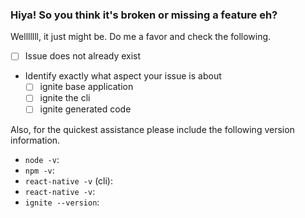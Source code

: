 ### Hiya! So you think it's broken or missing a feature eh?

Welllllll, it just might be.  Do me a favor and check the following.

- [ ] Issue does not already exist
- Identify exactly what aspect your issue is about
  - [ ] ignite base application
  - [ ] ignite the cli
  - [ ] ignite generated code

Also, for the quickest assistance please include the following version information.

- `node -v`: 
- `npm -v`: 
- `react-native -v` (cli): 
- `react-native -v`: 
- `ignite --version`: 
